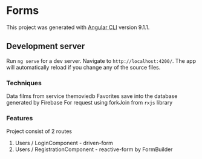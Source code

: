 # Forms

This project was generated with [Angular CLI](https://github.com/angular/angular-cli) version 9.1.1.

## Development server

Run `ng serve` for a dev server. Navigate to `http://localhost:4200/`. The app will automatically reload if you change any of the source files.

### Techniques

Data films from service themoviedb 
Favorites save into the database generated by Firebase
For request using forkJoin from `rxjs` library

### Features

Project consist of 2 routes
1. Users / LoginComponent - driven-form
2. Users / RegistrationComponent - reactive-form by FormBuilder

